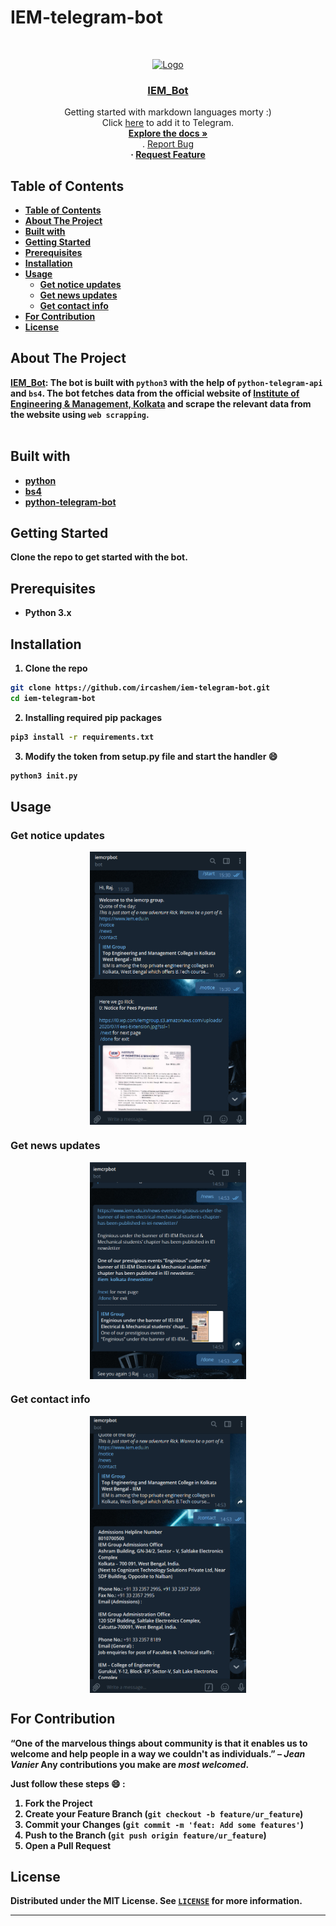 # IEM-telegram-bot

<!-- PROJECT LOGO -->
<br />
<p align="center">
  <a href="https://github.com/ircashem/iem-telegram-bot">
    <img src="https://iem.edu.in/app/themes/iem-group-wp-theme/resources/logo.png" alt="Logo" width="190">
  </a>

  <h3 align="center"><a href="https://telegram.me/iemcrpbot">IEM_Bot</a></h3>

  <p align="center">
    Getting started with markdown languages morty :)
    <br>
    Click <a href="https://telegram.me/iemcrpbot">here</a> to add it to Telegram.
    <br />
    <a href="https://github.com/ircashem/iem-telegram-bot"><strong>Explore the docs »</strong></a>
    <br />
    .
    <a href="https://github.com/ircashem/iem-telegram-bot/issues">Report Bug</a>
    <b><br>·
    <a href="https://github.com/ircashem/iem-telegram-bot/issues">Request Feature</a>
  </p>
</p>

<!-- TABLE OF CONTENTS -->
## Table of Contents

- [Table of Contents](#table-of-contents)
- [About The Project](#about-the-project)
- [Built with](#built-with)
- [Getting Started](#getting-started)
- [Prerequisites](#prerequisites)
- [Installation](#installation)
- [Usage](#usage)
  - [Get notice updates](#get-notice-updates)
  - [Get news updates](#get-news-updates)
  - [Get contact info](#get-contact-info)
- [For Contribution](#for-contribution)
- [License](#license)



<!-- ABOUT THE PROJECT -->
## About The Project

[IEM_Bot](https://telegram.me/iemcrpbot):
The bot is built with `python3` with the help of `python-telegram-api` and `bs4`. The bot fetches data from the official website of [Institute of Engineering & Management, Kolkata](https://www.iem.edu.in) and scrape the relevant data from the website using  `web scrapping`.
<br><br>



## Built with

* [python](https://www.python.org/downloads/latest)
* [bs4](https://pypi.org/project/beautifulsoup4/)
* [python-telegram-bot](https://python-telegram-bot.readthedocs.io/en/stable/)



<!-- GETTING STARTED -->
## Getting Started

Clone the repo to get started with the bot.

## Prerequisites

* Python 3.x

## Installation
 
1. Clone the repo
```sh
git clone https://github.com/ircashem/iem-telegram-bot.git
cd iem-telegram-bot
```
2. Installing required pip packages
```sh
pip3 install -r requirements.txt
```
3. Modify the token from setup.py file and start the handler :smile:
```sh
python3 init.py
```


<!-- USAGE EXAMPLES -->
## Usage

### Get notice updates

<p align="center">
  <img align="center" src="./screenshots/notice.png?raw=true" alt="notice.png" width="250">
</p>

### Get news updates

<p align="center">
  <img align="center" src="./screenshots/news.png?raw=true" alt="news.png" width="250">
</p>


### Get contact info

<p align="center">
  <img align="center" src="./screenshots/contact.png?raw=true" alt="contact.png" width="250">
</p>

<!-- CONTRIBUTING -->
## For Contribution

“One of the marvelous things about community is that it enables us to welcome and help people in a way we couldn't as individuals.” – *Jean Vanier* 
Any contributions you make are _*most welcomed*_.

Just follow these steps :smile: : 
1. Fork the Project
2. Create your Feature Branch (`git checkout -b feature/ur_feature`)
3. Commit your Changes (`git commit -m 'feat: Add some features'`)
4. Push to the Branch (`git push origin feature/ur_feature`)
5. Open a Pull Request

<!-- LICENSE -->
## License

Distributed under the MIT License. See [`LICENSE`](./LICENSE) for more information.

****

